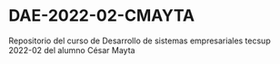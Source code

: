 # DAE-2022-02-CMAYTA
Repositorio del curso de Desarrollo de sistemas empresariales tecsup 2022-02 del alumno César Mayta
